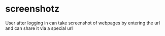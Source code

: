 screenshotz
===========

User after logging in can take screenshot of webpages by entering the url and can share it via a special url
